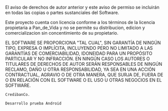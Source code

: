 El aviso de derechos de autor anterior y este aviso de permiso se incluirán en todas las copias o partes sustanciales del Software.

Este proyecto cuenta con licencia conforme a los términos de la licencia propietaria a Pan_de_Vida y no se permite su distribucion, edicion y comercializacion sin concentimiento de su propietario.

EL SOFTWARE SE PROPORCIONA "TAL CUAL", SIN GARANTÍA DE NINGÚN TIPO, EXPRESA O IMPLÍCITA, INCLUYENDO PERO NO LIMITADO A LAS GARANTÍAS DE COMERCIABILIDAD, IDONEIDAD PARA UN PROPÓSITO PARTICULAR Y NO INFRACCIÓN. EN NINGÚN CASO LOS AUTORES O TITULARES DE DERECHOS DE AUTOR SERÁN RESPONSABLES DE NINGÚN RECLAMO, DAÑO U OTRA RESPONSABILIDAD, YA SEA EN UNA ACCIÓN CONTRACTUAL, AGRAVIO O DE OTRA MANERA, QUE SURJA DE, FUERA DE O EN RELACIÓN CON EL SOFTWARE O EL USO U OTRAS NEGOCIOS EN EL SOFTWARE.

    CredibanCo.

    Desarrollo prueba Android